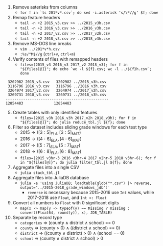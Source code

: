 1. Remove asterisks from columns
    - ```for f in `ls 201*v*.csv`; do sed -i.asterisk 's/\*//g' $f; done```
2. Remap feature headers
    - `tail -n +2 2015_v3.csv >> ../2015_v3h.csv`
    - `tail -n +2 2016_v3.csv >> ../2016_v3h.csv`
    - `tail -n +2 2017_v2.csv >> ../2017_v2h.csv`
    - `tail -n +2 2018_v3.csv >> ../2018_v3h.csv`
3. Remove MS-DOS line breaks
    - `vim ../201*v*h.csv`
    - `:%s/^M$//g` (`ctrl+v`, `ctrl+m`)
4. Verify contents of files with remapped headers
    - ```files=(2015_v3 2016_v3 2017_v2 2018_v3); for f in "${files[@]}"; do echo `wc -l ${f}.csv; wc -l ../${f}h.csv`; done```

```bash=
 3202982 2015_v3.csv   3202982 ../2015_v3h.csv
 3116796 2016_v3.csv   3116796 ../2016_v3h.csv
 3264974 2017_v2.csv   3264974 ../2017_v2h.csv
 3269731 2018_v3.csv   3269731 ../2018_v3h.csv
-----------------------------------------------
12854483              12854483
```
5. Create tables with only identified features
    - ```files=(2015_v3h 2016_v3h 2017_v2h 2018_v3h); for f in "${files[@]}"; do julia reduce_tbl.jl ${f}; done```
6. Filter so dataset includes sliding grade windows for each test type
    - $2015 \to ([3:5]_{ELA}, [3:5]_{MAT})$
    - $2016 \to ([4:6]_{ELA}, [4:6]_{MAT})$
    - $2017 \to ([5:7]_{ELA}, [5:7]_{MAT})$
    - $2018 \to ([6:8]_{ELA}, [6:8]_{MAT})$
    - ```files=(2015_v3hr-3 2016_v3hr-4 2017_v2hr-5 2018_v3hr-6); for f in "${files[@]}"; do julia filter_tbl.jl ${f}; done```
7. Aggregate files into a single CSV
    - ```julia stack_tbl.jl```
8. Aggregate files into JuliaDB database
    - ```julia -e 'using JuliaDB; loadtable(glob("*.csv") |> reverse, output="../2015-2018_grade_windows_jdb")'```
        - `reverse` is necessary because 2015-2016 use `Int` values, while 2017-2018 use `Float`, and `Int <: Float`
9. Convert all numbers to `Float` with 0 significant digits
    - `map(x -> map(y -> typeof(y) == Missing ? missing : convert(Float64, round(y)), x), JDB_TABLE)`
10. Separate by record type
    - `categories` => (county $\land$ district $\land$ school) == 0
    - `county` => (county > 0) $\land$ ((district $\land$ school) == 0)
    - `district` => ((county $\land$ district) > 0) $\land$ (school == 0)
    - `school` => (county $\land$ district $\land$ school) > 0